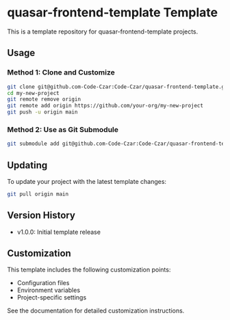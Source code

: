 # quasar-frontend-template Template

This is a template repository for quasar-frontend-template projects.

## Usage

### Method 1: Clone and Customize
```bash
git clone git@github.com-Code-Czar:Code-Czar/quasar-frontend-template.git my-new-project
cd my-new-project
git remote remove origin
git remote add origin https://github.com/your-org/my-new-project
git push -u origin main
```

### Method 2: Use as Git Submodule
```bash
git submodule add git@github.com-Code-Czar:Code-Czar/quasar-frontend-template.git
```

## Updating

To update your project with the latest template changes:

```bash
git pull origin main
```

## Version History

- v1.0.0: Initial template release

## Customization

This template includes the following customization points:
- Configuration files
- Environment variables
- Project-specific settings

See the documentation for detailed customization instructions.
